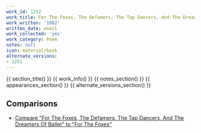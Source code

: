 ```yaml
---
work_id: 1252
work_title: For The Foxes, The Defamers, The Tap Dancers, And The Dreamers Of Ballet
work_written: '1982'
written_date: exact
work_collected: 'yes'
work_category: Poem
notes: null
icon: material/book
alternate_versions:
- 1251
---
```


{{ section_title() }}
{{ work_info() }}
{{ notes_section() }}
{{ appearances_section() }}
{{ alternate_versions_section() }}
## Comparisons
- [Compare "For The Foxes, The Defamers, The Tap Dancers, And The Dreamers Of Ballet" to "For The Foxes"](https://bukowski.net/comparisons/for_the_foxes.php)